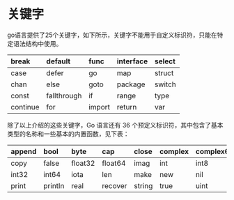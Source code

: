 # 关键字

go语言提供了25个关键字，如下所示，关键字不能用于自定义标识符，只能在特定语法结构中使用。

| break    | default     | func   | interface | select |
| :------- | :---------- | :----- | :-------- | :----- |
| case     | defer       | go     | map       | struct |
| chan     | else        | goto   | package   | switch |
| const    | fallthrough | if     | range     | type   |
| continue | for         | import | return    | var    |

除了以上介绍的这些关键字，Go 语言还有 36 个预定义标识符，其中包含了基本类型的名称和一些基本的内置函数，见下表：

| append | bool    | byte    | cap     | close  | complex | complex64 | complex128 | uint16  |
| :----- | :------ | :------ | :------ | :----- | :------ | :-------- | :--------- | :------ |
| copy   | false   | float32 | float64 | imag   | int     | int8      | int16      | uint32  |
| int32  | int64   | iota    | len     | make   | new     | nil       | panic      | uint64  |
| print  | println | real    | recover | string | true    | uint      | uint8      | uintptr |

